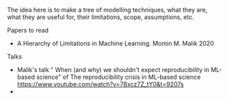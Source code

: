 The idea here is to make a tree of modelling techniques, what they are, what they are useful for, their limitations, scope, assumptions, etc. 



Papers to read
- A Hierarchy of Limitations in Machine Learning. Momin M. Malik 2020


Talks
- Malik's talk " When (and why) we shouldn't expect reproducibility in ML-based science" of The reproducibility crisis in ML-based science https://www.youtube.com/watch?v=7Bxcz7Z_tY0&t=9207s
- 